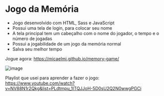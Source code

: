 # Jogo da Memória
- Jogo desenvolvido com HTML, Sass e JavaScript
- Possui uma tela de login, para colocar seu nome
- A tela principal tem um cabeçalho com o nome do jogador, o tempo e o número de jogadas
- Possui a jogabilidade de um jogo da memória normal
- Salva seu melhor tempo

Jogue agora: https://micaelmi.github.io/memory-game/

![image](https://user-images.githubusercontent.com/66328408/196823129-c2c9863a-c365-49d3-a381-de776e369797.png)

Playlist que usei para aprender a fazer o jogo: https://www.youtube.com/watch?v=NV88N1r2Qkg&list=PLdtmpu_1ITQJJoH-5D0sU2Q2N0wwgPGCi
